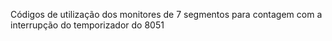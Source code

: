 Códigos de utilização dos monitores de 7 segmentos para contagem com a interrupção do temporizador do 8051
